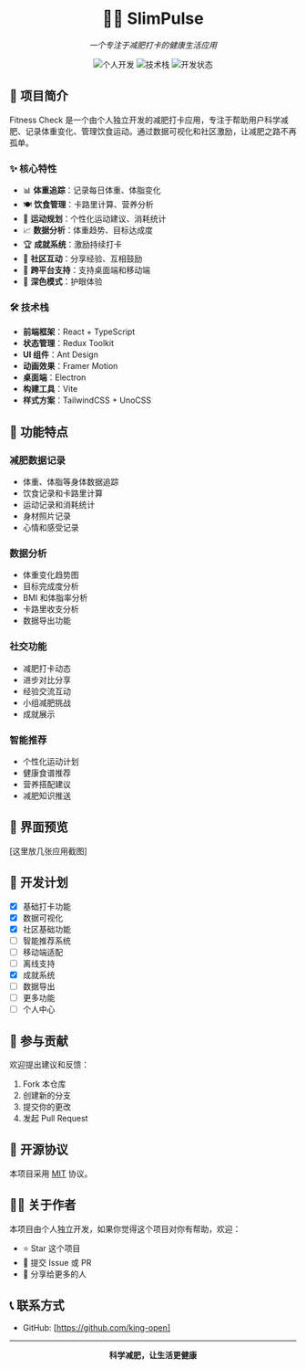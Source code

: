 <div align="center">
  <h1>🏃‍♂️ SlimPulse</h1>
  <p><em>一个专注于减肥打卡的健康生活应用</em></p>
  
  <p>
    <img src="https://img.shields.io/badge/个人开发-独立完成-brightgreen" alt="个人开发" />
    <img src="https://img.shields.io/badge/技术栈-React%20%7C%20TypeScript%20%7C%20Electron-blue" alt="技术栈" />
    <img src="https://img.shields.io/badge/状态-开发中-orange" alt="开发状态" />
  </p>
</div>

## 📝 项目简介

Fitness Check 是一个由个人独立开发的减肥打卡应用，专注于帮助用户科学减肥、记录体重变化、管理饮食运动。通过数据可视化和社区激励，让减肥之路不再孤单。

### ✨ 核心特性

- 📊 **体重追踪**：记录每日体重、体脂变化
- 🍽️ **饮食管理**：卡路里计算、营养分析
- 💪 **运动规划**：个性化运动建议、消耗统计
- 📈 **数据分析**：体重趋势、目标达成度
- 🏆 **成就系统**：激励持续打卡
- 👥 **社区互动**：分享经验、互相鼓励
- 📱 **跨平台支持**：支持桌面端和移动端
- 🌙 **深色模式**：护眼体验

### 🛠️ 技术栈

- **前端框架**：React + TypeScript
- **状态管理**：Redux Toolkit
- **UI 组件**：Ant Design
- **动画效果**：Framer Motion
- **桌面端**：Electron
- **构建工具**：Vite
- **样式方案**：TailwindCSS + UnoCSS

## 🚀 功能特点

### 减肥数据记录
- 体重、体脂等身体数据追踪
- 饮食记录和卡路里计算
- 运动记录和消耗统计
- 身材照片记录
- 心情和感受记录

### 数据分析
- 体重变化趋势图
- 目标完成度分析
- BMI 和体脂率分析
- 卡路里收支分析
- 数据导出功能

### 社交功能
- 减肥打卡动态
- 进步对比分享
- 经验交流互动
- 小组减肥挑战
- 成就展示

### 智能推荐
- 个性化运动计划
- 健康食谱推荐
- 营养搭配建议
- 减肥知识推送

## 📸 界面预览

[这里放几张应用截图]

## 🎯 开发计划

- [x] 基础打卡功能
- [x] 数据可视化
- [x] 社区基础功能
- [ ] 智能推荐系统
- [ ] 移动端适配
- [ ] 离线支持
- [x] 成就系统
- [ ] 数据导出
- [ ] 更多功能
- [ ] 个人中心

## 🤝 参与贡献

欢迎提出建议和反馈：

1. Fork 本仓库
2. 创建新的分支
3. 提交你的更改
4. 发起 Pull Request

## 📄 开源协议

本项目采用 [MIT](LICENSE) 协议。

## 👨‍💻 关于作者

本项目由个人独立开发，如果你觉得这个项目对你有帮助，欢迎：

- ⭐ Star 这个项目
- 🐛 提交 Issue 或 PR
- 📢 分享给更多的人

## 📞 联系方式

- GitHub: [https://github.com/king-open]

---

<div align="center">
  <strong>科学减肥，让生活更健康</strong>
</div>
